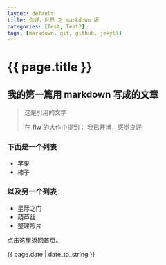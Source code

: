```yaml
---
layout: default
title: 你好，世界 之 markdown 版
categories: [Test, Test2]
tags: [markdown, git, github, jekyll]
---
```

{{ page.title }}
====================

我的第一篇用 markdown 写成的文章
--------------------------------

> 这是引用的文字
>
> 在 __flw__ 的大作中提到：
> 我已开博，感觉良好

### 下面是一个列表
* 苹果
* 柿子

### 以及另一个列表
- 星际之门
- 葫芦丝
- 整理照片

点击[这里](http://flw.tools/ "首页")返回首页。

{{ page.date | date_to_string }}
